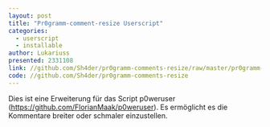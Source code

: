 ```yaml
---
layout: post
title: "Pr0gramm-comment-resize Userscript"
categories:
  - userscript
  - installable
author: Lukariuss
presented: 2331108
link: //github.com/Sh4der/pr0gramm-comments-resize/raw/master/pr0gramm-comments-resize.user.js
code: //github.com/Sh4der/pr0gramm-comments-resize
---
```


Dies ist eine Erweiterung für das Script p0weruser (https://github.com/FlorianMaak/p0weruser).
Es ermöglicht es die Kommentare breiter oder schmaler einzustellen.
